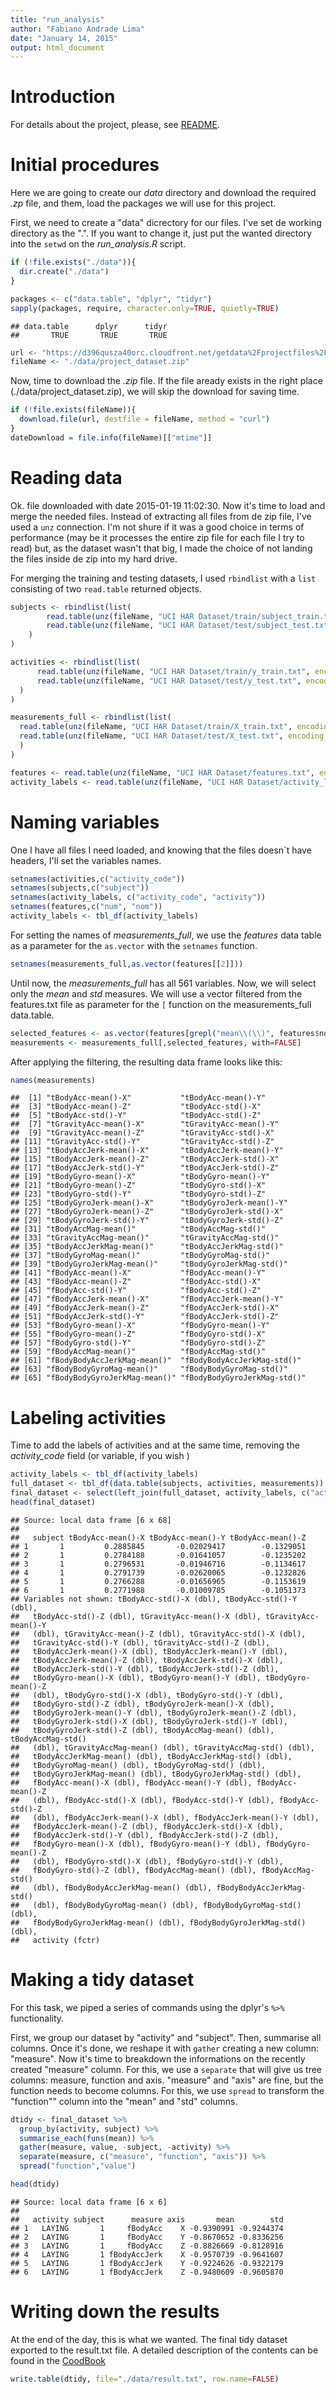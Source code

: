 ```yaml
---
title: "run_analysis"
author: "Fabiano Andrade Lima"
date: "January 14, 2015"
output: html_document
---
```

# Introduction 

For details about the project, please, see [README](./README.md).

# Initial procedures

Here we are going to create our *data* directory and download the required *.zp* file, and them, load the packages we will use for this project.

First, we need to create a "data" dicrectory for our files. I've set de working directory as the ".". If you want to change it, just put the wanted directory into the `setwd` on the *run_analysis.R* script.


```r
if (!file.exists("./data")){
  dir.create("./data")
}

packages <- c("data.table", "dplyr", "tidyr")
sapply(packages, require, character.only=TRUE, quietly=TRUE)
```

```
## data.table      dplyr      tidyr 
##       TRUE       TRUE       TRUE
```

```r
url <- "https://d396qusza40orc.cloudfront.net/getdata%2Fprojectfiles%2FUCI%20HAR%20Dataset.zip"
fileName <- "./data/project_dataset.zip"
```


Now, time to download the *.zip* file. If the file aready exists in the right place (./data/project_dataset.zip), we will skip the download for saving time.


```r
if (!file.exists(fileName)){
  download.file(url, destfile = fileName, method = "curl")
}
dateDownload = file.info(fileName)[["mtime"]]
```

# Reading data

Ok. file downloaded with date 2015-01-19 11:02:30. Now it's time to load and merge the needed files. Instead of extracting all files from de zip file, I've used a `unz` connection. I'm not shure if it was a good choice in terms of performance (may be it processes the entire zip file for each file I try to read) but, as the dataset wasn't that big, I made the choice of not landing the files inside de zip into my hard drive.

For merging the training and testing datasets, I used `rbindlist` with a `list` consisting of two `read.table` returned objects.


```r
subjects <- rbindlist(list(
        read.table(unz(fileName, "UCI HAR Dataset/train/subject_train.txt", encoding = getOption("encoding"))),
        read.table(unz(fileName, "UCI HAR Dataset/test/subject_test.txt", encoding = getOption("encoding")))
    )
)

activities <- rbindlist(list(
      read.table(unz(fileName, "UCI HAR Dataset/train/y_train.txt", encoding = getOption("encoding"))),
      read.table(unz(fileName, "UCI HAR Dataset/test/y_test.txt", encoding = getOption("encoding")))
  )
)

measurements_full <- rbindlist(list(
  read.table(unz(fileName, "UCI HAR Dataset/train/X_train.txt", encoding = getOption("encoding"))),
  read.table(unz(fileName, "UCI HAR Dataset/test/X_test.txt", encoding = getOption("encoding")))
  )
)

features <- read.table(unz(fileName, "UCI HAR Dataset/features.txt", encoding = getOption("encoding")))
activity_labels <- read.table(unz(fileName, "UCI HAR Dataset/activity_labels.txt", encoding = getOption("encoding")))
```

# Naming variables

One I have all files I need loaded, and knowing that the files doesn`t have headers,  I'll set the variables names.


```r
setnames(activities,c("activity_code")) 
setnames(subjects,c("subject")) 
setnames(activity_labels, c("activity_code", "activity"))
setnames(features,c("num", "nom"))
activity_labels <- tbl_df(activity_labels)
```

For setting the names of *measurements_full*, we use the *features* data table as a parameter for the `as.vector` with the `setnames` function.


```r
setnames(measurements_full,as.vector(features[[2]]))
```

Until now, the *measurements_full* has all 561 variables. Now, we will select only the *mean* and *std* measures. We will use a vector filtered from the features.txt file as parameter for the `[` function on the measurements_full data.table.


```r
selected_features <- as.vector(features[grepl("mean\\(\\)", features$nom) | grepl("std\\(\\)", features$nom),][[2]])
measurements <- measurements_full[,selected_features, with=FALSE]
```

After applying the filtering, the resulting data frame looks like this:


```r
names(measurements)
```

```
##  [1] "tBodyAcc-mean()-X"           "tBodyAcc-mean()-Y"          
##  [3] "tBodyAcc-mean()-Z"           "tBodyAcc-std()-X"           
##  [5] "tBodyAcc-std()-Y"            "tBodyAcc-std()-Z"           
##  [7] "tGravityAcc-mean()-X"        "tGravityAcc-mean()-Y"       
##  [9] "tGravityAcc-mean()-Z"        "tGravityAcc-std()-X"        
## [11] "tGravityAcc-std()-Y"         "tGravityAcc-std()-Z"        
## [13] "tBodyAccJerk-mean()-X"       "tBodyAccJerk-mean()-Y"      
## [15] "tBodyAccJerk-mean()-Z"       "tBodyAccJerk-std()-X"       
## [17] "tBodyAccJerk-std()-Y"        "tBodyAccJerk-std()-Z"       
## [19] "tBodyGyro-mean()-X"          "tBodyGyro-mean()-Y"         
## [21] "tBodyGyro-mean()-Z"          "tBodyGyro-std()-X"          
## [23] "tBodyGyro-std()-Y"           "tBodyGyro-std()-Z"          
## [25] "tBodyGyroJerk-mean()-X"      "tBodyGyroJerk-mean()-Y"     
## [27] "tBodyGyroJerk-mean()-Z"      "tBodyGyroJerk-std()-X"      
## [29] "tBodyGyroJerk-std()-Y"       "tBodyGyroJerk-std()-Z"      
## [31] "tBodyAccMag-mean()"          "tBodyAccMag-std()"          
## [33] "tGravityAccMag-mean()"       "tGravityAccMag-std()"       
## [35] "tBodyAccJerkMag-mean()"      "tBodyAccJerkMag-std()"      
## [37] "tBodyGyroMag-mean()"         "tBodyGyroMag-std()"         
## [39] "tBodyGyroJerkMag-mean()"     "tBodyGyroJerkMag-std()"     
## [41] "fBodyAcc-mean()-X"           "fBodyAcc-mean()-Y"          
## [43] "fBodyAcc-mean()-Z"           "fBodyAcc-std()-X"           
## [45] "fBodyAcc-std()-Y"            "fBodyAcc-std()-Z"           
## [47] "fBodyAccJerk-mean()-X"       "fBodyAccJerk-mean()-Y"      
## [49] "fBodyAccJerk-mean()-Z"       "fBodyAccJerk-std()-X"       
## [51] "fBodyAccJerk-std()-Y"        "fBodyAccJerk-std()-Z"       
## [53] "fBodyGyro-mean()-X"          "fBodyGyro-mean()-Y"         
## [55] "fBodyGyro-mean()-Z"          "fBodyGyro-std()-X"          
## [57] "fBodyGyro-std()-Y"           "fBodyGyro-std()-Z"          
## [59] "fBodyAccMag-mean()"          "fBodyAccMag-std()"          
## [61] "fBodyBodyAccJerkMag-mean()"  "fBodyBodyAccJerkMag-std()"  
## [63] "fBodyBodyGyroMag-mean()"     "fBodyBodyGyroMag-std()"     
## [65] "fBodyBodyGyroJerkMag-mean()" "fBodyBodyGyroJerkMag-std()"
```

# Labeling activities

Time to add the labels of activities and at the same time, removing the *activity_code* field (or variable, if you wish )


```r
activity_labels <- tbl_df(activity_labels)
full_dataset <- tbl_df(data.table(subjects, activities, measurements))
final_dataset <- select(left_join(full_dataset, activity_labels, c("activity_code"), copy=TRUE),-(activity_code))
head(final_dataset)
```

```
## Source: local data frame [6 x 68]
## 
##   subject tBodyAcc-mean()-X tBodyAcc-mean()-Y tBodyAcc-mean()-Z
## 1       1         0.2885845       -0.02029417        -0.1329051
## 2       1         0.2784188       -0.01641057        -0.1235202
## 3       1         0.2796531       -0.01946716        -0.1134617
## 4       1         0.2791739       -0.02620065        -0.1232826
## 5       1         0.2766288       -0.01656965        -0.1153619
## 6       1         0.2771988       -0.01009785        -0.1051373
## Variables not shown: tBodyAcc-std()-X (dbl), tBodyAcc-std()-Y (dbl),
##   tBodyAcc-std()-Z (dbl), tGravityAcc-mean()-X (dbl), tGravityAcc-mean()-Y
##   (dbl), tGravityAcc-mean()-Z (dbl), tGravityAcc-std()-X (dbl),
##   tGravityAcc-std()-Y (dbl), tGravityAcc-std()-Z (dbl),
##   tBodyAccJerk-mean()-X (dbl), tBodyAccJerk-mean()-Y (dbl),
##   tBodyAccJerk-mean()-Z (dbl), tBodyAccJerk-std()-X (dbl),
##   tBodyAccJerk-std()-Y (dbl), tBodyAccJerk-std()-Z (dbl),
##   tBodyGyro-mean()-X (dbl), tBodyGyro-mean()-Y (dbl), tBodyGyro-mean()-Z
##   (dbl), tBodyGyro-std()-X (dbl), tBodyGyro-std()-Y (dbl),
##   tBodyGyro-std()-Z (dbl), tBodyGyroJerk-mean()-X (dbl),
##   tBodyGyroJerk-mean()-Y (dbl), tBodyGyroJerk-mean()-Z (dbl),
##   tBodyGyroJerk-std()-X (dbl), tBodyGyroJerk-std()-Y (dbl),
##   tBodyGyroJerk-std()-Z (dbl), tBodyAccMag-mean() (dbl), tBodyAccMag-std()
##   (dbl), tGravityAccMag-mean() (dbl), tGravityAccMag-std() (dbl),
##   tBodyAccJerkMag-mean() (dbl), tBodyAccJerkMag-std() (dbl),
##   tBodyGyroMag-mean() (dbl), tBodyGyroMag-std() (dbl),
##   tBodyGyroJerkMag-mean() (dbl), tBodyGyroJerkMag-std() (dbl),
##   fBodyAcc-mean()-X (dbl), fBodyAcc-mean()-Y (dbl), fBodyAcc-mean()-Z
##   (dbl), fBodyAcc-std()-X (dbl), fBodyAcc-std()-Y (dbl), fBodyAcc-std()-Z
##   (dbl), fBodyAccJerk-mean()-X (dbl), fBodyAccJerk-mean()-Y (dbl),
##   fBodyAccJerk-mean()-Z (dbl), fBodyAccJerk-std()-X (dbl),
##   fBodyAccJerk-std()-Y (dbl), fBodyAccJerk-std()-Z (dbl),
##   fBodyGyro-mean()-X (dbl), fBodyGyro-mean()-Y (dbl), fBodyGyro-mean()-Z
##   (dbl), fBodyGyro-std()-X (dbl), fBodyGyro-std()-Y (dbl),
##   fBodyGyro-std()-Z (dbl), fBodyAccMag-mean() (dbl), fBodyAccMag-std()
##   (dbl), fBodyBodyAccJerkMag-mean() (dbl), fBodyBodyAccJerkMag-std()
##   (dbl), fBodyBodyGyroMag-mean() (dbl), fBodyBodyGyroMag-std() (dbl),
##   fBodyBodyGyroJerkMag-mean() (dbl), fBodyBodyGyroJerkMag-std() (dbl),
##   activity (fctr)
```

# Making a tidy dataset

For this task, we piped a series of commands using the dplyr's `%>%` functionality.

First, we group our dataset by "activity" and "subject". Then, summarise all columns. Once it's done, we reshape it with `gather` creating a new column: "measure". Now it's time to breakdown the informations on the recently created "measure" column. For this, we use a `separate` that will give us tree columns: measure, function and axis. "measure" and "axis" are fine, but the function needs to become columns. For this, we use `spread` to transform the "function"" column into the "mean" and "std" columns.


```r
dtidy <- final_dataset %>%
  group_by(activity, subject) %>%
  summarise_each(funs(mean)) %>%
  gather(measure, value, -subject, -activity) %>%
  separate(measure, c("measure", "function", "axis")) %>%
  spread("function","value")

head(dtidy)
```

```
## Source: local data frame [6 x 6]
## 
##   activity subject      measure axis       mean        std
## 1   LAYING       1     fBodyAcc    X -0.9390991 -0.9244374
## 2   LAYING       1     fBodyAcc    Y -0.8670652 -0.8336256
## 3   LAYING       1     fBodyAcc    Z -0.8826669 -0.8128916
## 4   LAYING       1 fBodyAccJerk    X -0.9570739 -0.9641607
## 5   LAYING       1 fBodyAccJerk    Y -0.9224626 -0.9322179
## 6   LAYING       1 fBodyAccJerk    Z -0.9480609 -0.9605870
```

# Writing down the results

At the end of the day, this is what we wanted. The final tidy dataset exported to the result.txt file. A detailed description of the contents can be found in the [CoodBook](./CodeBook.md)


```r
write.table(dtidy, file="./data/result.txt", row.name=FALSE)
```


